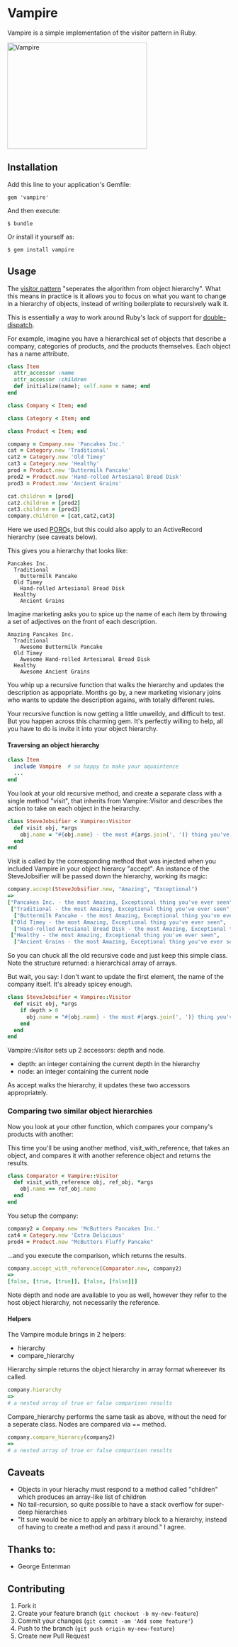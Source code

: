 # Vampire

Vampire is a simple implementation of the visitor pattern in Ruby.

<img src="http://upload.wikimedia.org/wikipedia/commons/1/19/Bela_lugosi_dracula.jpg"
 alt="Vampire" title="Vampire" height=240 width=315 />

## Installation

Add this line to your application's Gemfile:

    gem 'vampire'

And then execute:

    $ bundle

Or install it yourself as:

    $ gem install vampire

## Usage

The [visitor pattern](http://en.wikipedia.org/wiki/Visitor_pattern) "seperates the algorithm from object hierarchy".  What this means in practice is it allows you to focus on what you want to change in a hierarchy of objects, instead of writing boilerplate to recursively walk it.

This is essentially a way to work around Ruby's lack of support for [double-dispatch](http://lostechies.com/derekgreer/2010/04/19/double-dispatch-is-a-code-smell/).

For example, imagine you have a hierarchical set of objects that describe a company, categories of products, and the products themselves.  Each object has a name attribute.


```ruby
class Item
  attr_accessor :name
  attr_accessor :children
  def initialize(name); self.name = name; end
end

class Company < Item; end

class Category < Item; end

class Product < Item; end

company = Company.new 'Pancakes Inc.'
cat = Category.new 'Traditional'
cat2 = Category.new 'Old Timey'
cat3 = Category.new 'Healthy'
prod = Product.new 'Buttermilk Pancake'
prod2 = Product.new 'Hand-rolled Artesianal Bread Disk'
prod3 = Product.new 'Ancient Grains'

cat.children = [prod]
cat2.children = [prod2]
cat3.children = [prod3]
company.children = [cat,cat2,cat3]
```

Here we used [PORO](http://blog.jayfields.com/2007/10/ruby-poro.html)s, but this could also apply to an ActiveRecord hierarchy (see caveats below).

This gives you a hierarchy that looks like:

```
Pancakes Inc.
  Traditional
    Buttermilk Pancake
  Old Timey
    Hand-rolled Artesianal Bread Disk
  Healthy
    Ancient Grains
```

Imagine marketing asks you to spice up the name of each item by throwing a set of adjectives on the front of each description.

```
Amazing Pancakes Inc.
  Traditional
    Awesome Buttermilk Pancake
  Old Timey
    Awesome Hand-rolled Artesianal Bread Disk
  Healthy
    Awesome Ancient Grains
```

You whip up a recursive function that walks the hierarchy and updates the description as appopriate.  Months go by, a new marketing visionary joins who wants to update the description agains, with totally different rules.

Your recursive function is now getting a little unweildy, and difficult to test.  But you happen across this charming gem.  It's perfectly willing to help, all you have to do is invite it into your object hierarchy.

#### Traversing an object hierarchy

```ruby
class Item
  include Vampire  # so happy to make your aquaintence
  ...
end
```

You look at your old recursive method, and create a separate class with a single method "visit", that inherits from Vampire::Visitor and describes the action to take on each object in the heirarchy.

```ruby
class SteveJobsifier < Vampire::Visitor
  def visit obj, *args
    obj.name = "#{obj.name} - the most #{args.join(', ')} thing you've ever seen"
  end
end
```

Visit is called by the corresponding method that was injected when you included Vampire in your object hierarcy "accept".  An instance of the SteveJobsifier will be passed down the hierarchy, working its magic:

```ruby
company.accept(SteveJobsifier.new, "Amazing", "Exceptional")
=>
["Pancakes Inc. - the most Amazing, Exceptional thing you've ever seen",
 ["Traditional - the most Amazing, Exceptional thing you've ever seen",
  ["Buttermilk Pancake - the most Amazing, Exceptional thing you've ever seen"]],
 ["Old Timey - the most Amazing, Exceptional thing you've ever seen",
  ["Hand-rolled Artesianal Bread Disk - the most Amazing, Exceptional thing you've ever seen"]],
 ["Healthy - the most Amazing, Exceptional thing you've ever seen",
  ["Ancient Grains - the most Amazing, Exceptional thing you've ever seen"]]]
```

So you can chuck all the old recursive code and just keep this simple class.  Note the structure returned: a hierarchical array of arrays.

But wait, you say: I don't want to update the first element, the name of the company itself.  It's already spicey enough.

```ruby
class SteveJobsifier < Vampire::Visitor
  def visit obj, *args
    if depth > 0
      obj.name = "#{obj.name} - the most #{args.join(', ')} thing you've ever seen"
    end
  end
end
```

Vampire::Visitor sets up 2 accessors: depth and node.

- depth: an integer containing the current depth in the hierarchy
- node: an integer containing the current node

As accept walks the hierarchy, it updates these two accessors appropriately.

### Comparing two similar object hierarchies

Now you look at your other function, which compares your company's products with another:

This time you'll be using another method, visit_with_reference, that takes an object, and compares it with another reference object and returns the results.

```ruby
class Comparator < Vampire::Visitor
  def visit_with_reference obj, ref_obj, *args
    obj.name == ref_obj.name
  end
end
```

You setup the company:

```ruby
company2 = Company.new 'McButters Pancakes Inc.'
cat4 = Category.new 'Extra Delicious'
prod4 = Product.new "McButters Fluffy Pancake"
```

...and you execute the comparison, which returns the results.

```ruby
company.accept_with_reference(Comparator.new, company2)
=>
[false, [true, [true]], [false, [false]]]
```

Note depth and node are available to you as well, however they refer to the host object hierarchy, not necessarily the reference.

#### Helpers

The Vampire module brings in 2 helpers:

 - hierarchy
 - compare_hierarchy

Hierarchy simple returns the object hierarchy in array format whereever its called.

```ruby
company.hierarchy
=>
# a nested array of true or false comparison results
```

Compare_hierarchy performs the same task as above, without the need for a seperate class.  Nodes are compared via == method.

```ruby
company.compare_hierarcy(company2)
=>
# a nested array of true or false comparison results
```

## Caveats

 - Objects in your hierachy must respond to a method called "children" which produces an array-like list of children
 - No tail-recursion, so quite possible to have a stack overflow for super-deep hierarchies
 - "It sure would be nice to apply an arbitrary block to a hierarchy, instead of having to create a method and pass it around."  I agree.

## Thanks to:

 - George Entenman

## Contributing

1. Fork it
2. Create your feature branch (`git checkout -b my-new-feature`)
3. Commit your changes (`git commit -am 'Add some feature'`)
4. Push to the branch (`git push origin my-new-feature`)
5. Create new Pull Request
